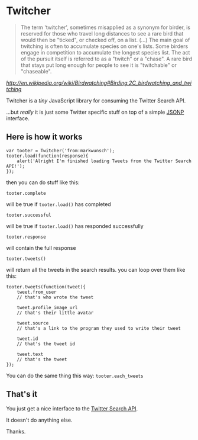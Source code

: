 # Twitcher

>The term 'twitcher', sometimes misapplied as a synonym for birder, is reserved for those who travel long distances to see a rare bird that would then be "ticked", or checked off, on a list. (...) The main goal of twitching is often to accumulate species on one's lists. Some birders engage in competition to accumulate the longest species list. The act of the pursuit itself is referred to as a "twitch" or a "chase". A rare bird that stays put long enough for people to see it is "twitchable" or "chaseable".

_http://en.wikipedia.org/wiki/Birdwatching#Birding.2C_birdwatching_and_twitching_

Twitcher is a _tiny_ JavaScript library for consuming the Twitter Search API.

...but _really_ it is just some Twitter specific stuff on top of a simple [JSONP](http://bob.pythonmac.org/archives/2005/12/05/remote-json-jsonp/) interface.

## Here is how it works

	var tooter = Twitcher('from:markwunsch');
	tooter.load(function(response){
		alert('Alright I'm finished loading Tweets from the Twitter Search API!');
	});
	
then you can do stuff like this:

	tooter.complete
	
will be true if `tooter.load()` has completed

	tooter.successful
	
will be true if `tooter.load()` has responded successfully

	tooter.response
	
will contain the full response

	tooter.tweets()
	
will return all the tweets in the search results. you can loop over them like this:

	tooter.tweets(function(tweet){
		tweet.from_user 
		// that's who wrote the tweet
		
		tweet.profile_image_url 
		// that's their little avatar
		
		tweet.source 
		// that's a link to the program they used to write their tweet
		
		tweet.id 
		// that's the tweet id
		
		tweet.text 
		// that's the tweet
	});
	
You can do the same thing this way: `tooter.each_tweets`

## That's it

You just get a nice interface to the [Twitter Search API](http://apiwiki.twitter.com/Twitter-Search-API-Method%3A-search). 

It doesn't do anything else.

Thanks.